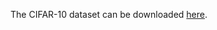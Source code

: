 The CIFAR-10 dataset can be downloaded [here](https://cloud.tsinghua.edu.cn/f/9702274e80f343538873/).